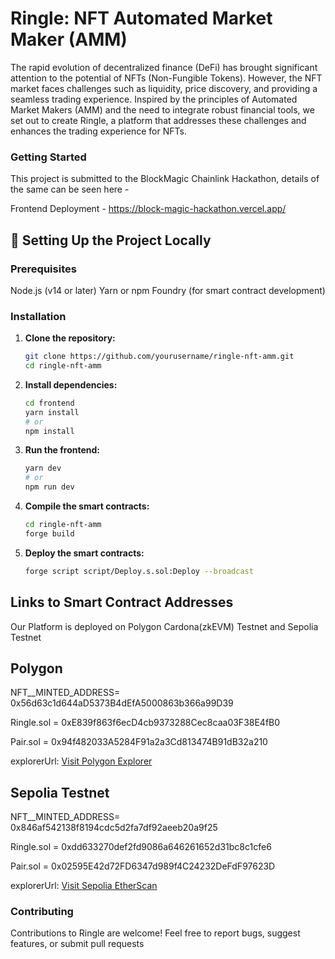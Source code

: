 # Ringle: NFT Automated Market Maker (AMM) 

The rapid evolution of decentralized finance (DeFi) has brought significant attention to the potential of NFTs (Non-Fungible Tokens). However, the NFT market faces challenges such as liquidity, price discovery, and providing a seamless trading experience. Inspired by the principles of Automated Market Makers (AMM) and the need to integrate robust financial tools, we set out to create Ringle, a platform that addresses these challenges and enhances the trading experience for NFTs.


### Getting Started
This project is submitted to the BlockMagic Chainlink Hackathon, details of the same can be seen here - 

Frontend Deployment - https://block-magic-hackathon.vercel.app/

## 🚀 **Setting Up the Project Locally**


### Prerequisites
Node.js (v14 or later)
Yarn or npm
Foundry (for smart contract development)


### Installation


1. **Clone the repository:**
   ```bash
   git clone https://github.com/yourusername/ringle-nft-amm.git
   cd ringle-nft-amm
   ```

2. **Install dependencies:**
   ```bash
   cd frontend
   yarn install
   # or
   npm install
   ```

3. **Run the frontend:**
    ```bash
    yarn dev
    # or
    npm run dev
    ```
   

4. **Compile the smart contracts:**
    ```bash
    cd ringle-nft-amm
    forge build
    ```
  

5. **Deploy the smart contracts:**
    ```bash
    forge script script/Deploy.s.sol:Deploy --broadcast
     ```
 

## Links to Smart Contract Addresses

Our Platform is deployed on Polygon Cardona(zkEVM) Testnet and Sepolia Testnet


## Polygon 

  NFT__MINTED_ADDRESS= 0x56d63c1d644aD5373B4dEfA5000863b366a99D39
  
  Ringle.sol = 0xE839f863f6ecD4cb9373288Cec8caa03F38E4fB0
  
  Pair.sol = 0x94f482033A5284F91a2a3Cd813474B91dB32a210
  
  explorerUrl: [Visit Polygon Explorer](https://cardona-zkevm.polygonscan.com)

  
  
## Sepolia Testnet


  NFT__MINTED_ADDRESS= 0x846af542138f8194cdc5d2fa7df92aeeb20a9f25
  
  Ringle.sol = 0xdd633270def2fd9086a646261652d31bc8c1cfe6
  
  Pair.sol = 0x02595E42d72FD6347d989f4C24232DeFdF97623D
  
  explorerUrl: [Visit Sepolia EtherScan](https://sepolia.etherscan.io/)

   
  

### Contributing
Contributions to Ringle are welcome! Feel free to report bugs, suggest features, or submit pull requests
